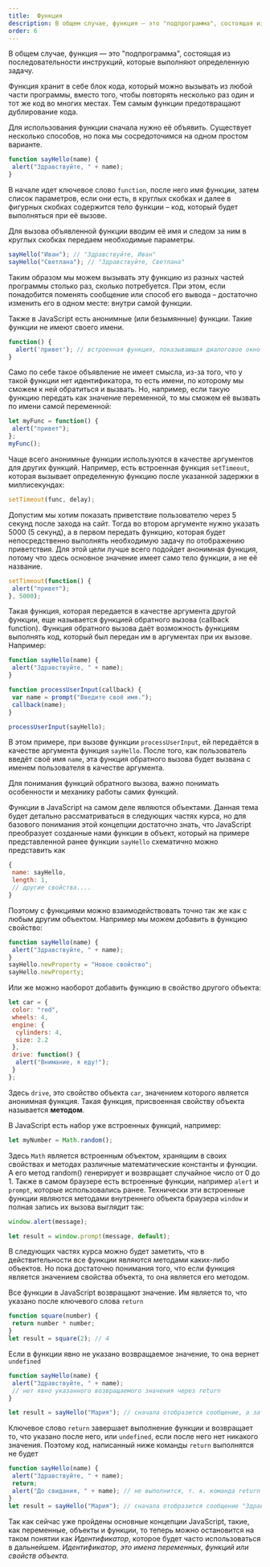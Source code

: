 ```yaml
---
title:  Функция
description: В общем случае, функция — это "подпрограмма", состоящая из последовательности инструкций, которые выполняют определенную задачу.
order: 6
---
```


В общем случае, функция — это "подпрограмма", состоящая из последовательности инструкций, которые выполняют определенную задачу.

Функция хранит в себе блок кода, который можно вызывать из любой части программы, вместо того, чтобы повторять несколько раз один и тот же код во многих местах. Тем самым функции предотвращают дублирование кода.

Для использования функции сначала нужно её объявить. Существует несколько способов, но пока мы сосредоточимся на одном простом варианте.

```javascript
function sayHello(name) {
 alert("Здравствуйте, " + name);
}
```

В начале идет ключевое слово `function`, после него имя функции, затем список параметров, если они есть, в круглых скобках и далее в фигурных скобках содержится тело функции – код, который будет выполняться при её вызове.

Для вызова объявленной функции вводим её имя и следом за ним в круглых скобках передаем необходимые параметры.

```javascript
sayHello("Иван"); // "Здравствуйте, Иван"
sayHello("Светлана"); // "Здравствуйте, Светлана"
```

Таким образом мы можем вызывать эту функцию из разных частей программы столько раз, сколько потребуется. При этом, если понадобится поменять сообщение или способ его вывода – достаточно изменить его в одном месте: внутри самой функции.

Также в JavaScript есть анонимные (или безымянные) функции. Такие функции не имеют своего имени.

```javascript
function() {
  alert('привет'); // встроенная функция, показывающая диалоговое окно с сообщением
}
```

Само по себе такое объявление не имеет смысла, из-за того, что у такой функции нет идентификатора, то есть имени, по которому мы сможем к ней обратиться и вызвать. Но, например, если такую функцию передать как значение переменной, то мы сможем её вызвать по имени самой переменной:

```javascript
let myFunc = function() {
 alert("привет");
};
myFunc();
```

Чаще всего анонимные функции используются в качестве аргументов для других функций. Например, есть встроенная функция `setTimeout`, которая вызывает определенную функцию после указанной задержки в миллисекундах:

```javascript
setTimeout(func, delay);
```

Допустим мы хотим показать приветствие пользователю через 5 секунд после захода на сайт. Тогда во втором аргументе нужно указать 5000 (5 секунд), а в первом передать функцию, которая будет непосредственно выполнять необходимую задачу по отображению приветствия. Для этой цели лучше всего подойдет анонимная функция, потому что здесь основное значение имеет само тело функции, а не её название.

```javascript
setTimeout(function() {
 alert("привет");
}, 5000);
```

Такая функция, которая передается в качестве аргумента другой функции, еще называется функцией обратного вызова (callback function). Функция обратного вызова даёт возможность функциям выполнять код, который был передан им в аргументах при их вызове. Например:

```javascript
function sayHello(name) {
 alert("Здравствуйте, " + name);
}

function processUserInput(callback) {
 var name = prompt("Введите своё имя.");
 callback(name);
}

processUserInput(sayHello);
```

В этом примере, при вызове функции `processUserInput`, ей передаётся в качестве аргумента функция `sayHello`. После того, как пользователь введёт своё имя `name`, эта функция обратного вызова будет вызвана с именем пользователя в качестве аргумента.

Для понимания функций обратного вызова, важно понимать особенности и механику работы самих функций.

Функции в JavaScript на самом деле являются объектами. Данная тема будет детально рассматриваться в следующих частях курса, но для базового понимания этой концепции достаточно знать, что JavaScript преобразует созданные нами функции в объект, который на примере представленной ранее функции `sayHello` схематично можно представить как

```javascript
{  
 name: sayHello,
 length: 1,
 // другие свойства....
}
```

Поэтому с функциями можно взаимодействовать точно так же как с любым другим объектом. Например мы можем добавить в функцию свойство:

```javascript
function sayHello(name) {
 alert("Здравствуйте, " + name);
}
sayHello.newProperty = "Новое свойство";
sayHello.newProperty;
```

Или же можно наоборот добавить функцию в свойство другого объекта:

```javascript
let car = {
 color: "red",
 wheels: 4,
 engine: {
  cylinders: 4,
  size: 2.2
 },
 drive: function() {
  alert("Внимание, я еду!");
 }
};
```

Здесь `drive`, это свойство объекта `car`, значением которого является анонимная функция. Такая функция, присвоенная свойству объекта называется **методом**.

В JavaScript есть набор уже встроенных функций, например:

```javascript
let myNumber = Math.random();
```

Здесь `Math` является встроенным объектом, хранящим в своих свойствах и методах различные математические константы и функции. А его метод random() генерирует и возвращает случайное число от 0 до 1. Также в самом браузере есть встроенные функции, например `alert` и `prompt`, которые использовались ранее. Технически эти встроенные функции являются методами внутреннего объекта браузера `window` и полная запись их вызова выглядит так:

```javascript
window.alert(message);

let result = window.prompt(message, default);
```

В следующих частях курса можно будет заметить, что в действительности все функции являются методами каких-либо объектов. Но пока достаточно понимания того, что если функция является значением свойства объекта, то она является его методом.

Все функции в JavaScript возвращают значение. Им является то, что указано после ключевого слова `return`

```javascript
function square(number) {
 return number * number;
}
let result = square(2); // 4
```

Если в функции явно не указано возвращаемое значение, то она вернет `undefined`

```javascript
function sayHello(name) {
 alert("Здравствуйте, " + name);
 // нет явно указанного возвращаемого значения через return
}

let result = sayHello("Мария"); // сначала отобразится сообщение, а затем переменной result присвоится значение undefined
```

Ключевое слово `return` завершает выполнение функции и возвращает то, что указано после него, или `undefined`, если после него нет никакого значения. Поэтому код, написанный ниже команды `return` выполнятся не будет

```javascript
function sayHello(name) {
 alert("Здравствуйте, " + name);
 return;
 alert("До свидания, " + name); // не выполнится, т. к. команда return завершит выполнение функции раньше, чем выполнится эта строка
}
let result = sayHello("Мария"); // сначала отобразится сообщение "Здравствуйте, Мария", а затем переменной result присвоится значение undefined, второе сообщение не отобразится
```

Так как сейчас уже пройдены основные концепции JavaScript, такие, как переменные, объекты и функции, то теперь можно остановится на таком понятии как _Идентификатор_, которое будет часто использоваться в дальнейшем. _Идентификатор, это имена переменных, функций или свойств объекта._
